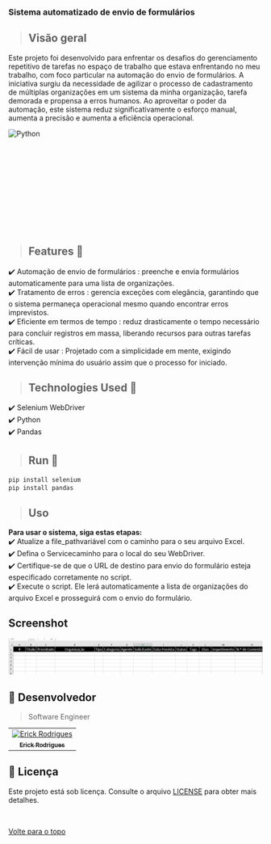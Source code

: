 ### Sistema automatizado de envio de formulários

 
> ## Visão geral
Este projeto foi desenvolvido para enfrentar os desafios do gerenciamento repetitivo de tarefas no espaço de trabalho que estava enfrentando no meu trabalho, com foco particular na automação do envio de formulários. A iniciativa surgiu da necessidade de agilizar o processo de cadastramento de múltiplas organizações em um sistema da minha organização, tarefa demorada e propensa a erros humanos. Ao aproveitar o poder da automação, este sistema reduz significativamente o esforço manual, aumenta a precisão e aumenta a eficiência operacional.

<div style="display: flex; justify-content: space-between;">

<img src="https://www.gcreddy.com/wp-content/uploads/2017/06/Python-1.jpg" alt="Python" width="300" height="200">

</div>

 
 > ## Features 🚀
:heavy_check_mark: Automação de envio de formulários : preenche e envia formulários automaticamente para uma lista de organizações.
<BR>
:heavy_check_mark: Tratamento de erros : gerencia exceções com elegância, garantindo que o sistema permaneça operacional mesmo quando encontrar erros imprevistos.
<BR>
:heavy_check_mark: Eficiente em termos de tempo : reduz drasticamente o tempo necessário para concluir registros em massa, liberando recursos para outras tarefas críticas.
<BR>
:heavy_check_mark: Fácil de usar : Projetado com a simplicidade em mente, exigindo intervenção mínima do usuário assim que o processo for iniciado.
<br>


 > ## Technologies Used  🚀
:heavy_check_mark: Selenium WebDriver 
    <br>
:heavy_check_mark: Python 
    <br>
:heavy_check_mark: Pandas 

 
  
> ## Run 🚀

```  
pip install selenium
pip install pandas
``` 
 

 > ## Uso
**Para usar o sistema, siga estas etapas:**
<br>
:heavy_check_mark:  Atualize a file_pathvariável com o caminho para o seu arquivo Excel.
 <br>
:heavy_check_mark:  Defina o Servicecaminho para o local do seu WebDriver.
  <br>
:heavy_check_mark:  Certifique-se de que o URL de destino para envio do formulário esteja especificado corretamente no script.
  <br>
:heavy_check_mark:  Execute o script. Ele lerá automaticamente a lista de organizações do arquivo Excel e prosseguirá com o envio do formulário.
 <br>

  ## Screenshot

![alt text](image.png)


## 🤝 Desenvolvedor

> Software Engineer

<table align="center">
  <tr>
    <td align="center">
      <a href="">
        <img src="https://avatars.githubusercontent.com/u/109317442?v=4" width="160px;" alt="Erick Rodrigues"/><br>
        <sub>
          <b>Erick Rodrigues</b>
        </sub>
      </a>
    </td>
  </tr>
</table>


## 📝 Licença

Este projeto está sob licença. Consulte o arquivo [LICENSE](LICENSE) para obter mais detalhes.

&#xa0;



<a href="#top">Volte para o topo</a>
